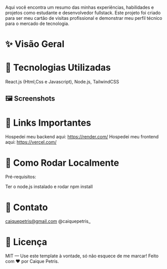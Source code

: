 
Aqui você encontra um resumo das minhas experiências, habilidades e projetos como estudante e desenvolvedor fullstack.
Este projeto foi criado para ser meu cartão de visitas profissional e demonstrar meu perfil técnico para o mercado de tecnologia.
# ✨ Visão Geral

# 🚀 Tecnologias Utilizadas

  React.js (Html,Css e Javascript), Node.js, TailwindCSS

 ## 🖼️ Screenshots



 # 🔗 Links Importantes
  
 Hospedei meu backend aqui: https://render.com/
 Hospedei meu frontend aqui: https://vercel.com/
 
# 📝 Como Rodar Localmente

Pré-requisitos: 

Ter o node.js instalado e rodar npm install


# 🤝 Contato

caiquepetris@gmail.com
@caiquepetris_



# 📄 Licença

MIT — Use este template à vontade, só não esquece de me marcar!
Feito com ❤️ por Caique Petris.
